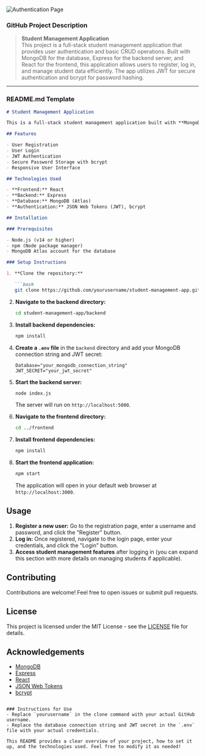 ![Authentication Page](https://github.com/user-attachments/assets/d4614a8a-c1e2-4a3a-b9df-4179bcd97959)

### GitHub Project Description
> **Student Management Application**  
> This project is a full-stack student management application that provides user authentication and basic CRUD operations. Built with MongoDB for the database, Express for the backend server, and React for the frontend, this application allows users to register, log in, and manage student data efficiently. The app utilizes JWT for secure authentication and bcrypt for password hashing.

---

### README.md Template
```markdown
# Student Management Application

This is a full-stack student management application built with **MongoDB**, **Express**, and **React**. It features user authentication, allowing users to register and log in securely. The application uses JWT (JSON Web Tokens) for authentication and bcrypt for password hashing.

## Features

- User Registration
- User Login
- JWT Authentication
- Secure Password Storage with bcrypt
- Responsive User Interface

## Technologies Used

- **Frontend:** React
- **Backend:** Express
- **Database:** MongoDB (Atlas)
- **Authentication:** JSON Web Tokens (JWT), bcrypt

## Installation

### Prerequisites

- Node.js (v14 or higher)
- npm (Node package manager)
- MongoDB Atlas account for the database

### Setup Instructions

1. **Clone the repository:**

   ```bash
   git clone https://github.com/yourusername/student-management-app.git
   ```

2. **Navigate to the backend directory:**

   ```bash
   cd student-management-app/backend
   ```

3. **Install backend dependencies:**

   ```bash
   npm install
   ```

4. **Create a `.env` file** in the `backend` directory and add your MongoDB connection string and JWT secret:

   ```plaintext
   Database="your_mongodb_connection_string"
   JWT_SECRET="your_jwt_secret"
   ```

5. **Start the backend server:**

   ```bash
   node index.js
   ```

   The server will run on `http://localhost:5000`.

6. **Navigate to the frontend directory:**

   ```bash
   cd ../frontend
   ```

7. **Install frontend dependencies:**

   ```bash
   npm install
   ```

8. **Start the frontend application:**

   ```bash
   npm start
   ```

   The application will open in your default web browser at `http://localhost:3000`.

## Usage

1. **Register a new user:** Go to the registration page, enter a username and password, and click the "Register" button.
2. **Log in:** Once registered, navigate to the login page, enter your credentials, and click the "Login" button.
3. **Access student management features** after logging in (you can expand this section with more details on managing students if applicable).

## Contributing

Contributions are welcome! Feel free to open issues or submit pull requests.

## License

This project is licensed under the MIT License - see the [LICENSE](LICENSE) file for details.

## Acknowledgements

- [MongoDB](https://www.mongodb.com/)
- [Express](https://expressjs.com/)
- [React](https://reactjs.org/)
- [JSON Web Tokens](https://jwt.io/)
- [bcrypt](https://www.npmjs.com/package/bcryptjs)

```

### Instructions for Use
- Replace `yourusername` in the clone command with your actual GitHub username.
- Replace the database connection string and JWT secret in the `.env` file with your actual credentials.

This README provides a clear overview of your project, how to set it up, and the technologies used. Feel free to modify it as needed!
